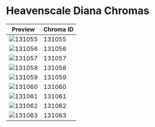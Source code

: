# Heavenscale Diana Chromas

| Preview | Chroma ID |
|---------|-----------|
| ![131055](https://raw.communitydragon.org/latest/plugins/rcp-be-lol-game-data/global/default/v1/champion-chroma-images/131/131055.png) | 131055 |
| ![131056](https://raw.communitydragon.org/latest/plugins/rcp-be-lol-game-data/global/default/v1/champion-chroma-images/131/131056.png) | 131056 |
| ![131057](https://raw.communitydragon.org/latest/plugins/rcp-be-lol-game-data/global/default/v1/champion-chroma-images/131/131057.png) | 131057 |
| ![131058](https://raw.communitydragon.org/latest/plugins/rcp-be-lol-game-data/global/default/v1/champion-chroma-images/131/131058.png) | 131058 |
| ![131059](https://raw.communitydragon.org/latest/plugins/rcp-be-lol-game-data/global/default/v1/champion-chroma-images/131/131059.png) | 131059 |
| ![131060](https://raw.communitydragon.org/latest/plugins/rcp-be-lol-game-data/global/default/v1/champion-chroma-images/131/131060.png) | 131060 |
| ![131061](https://raw.communitydragon.org/latest/plugins/rcp-be-lol-game-data/global/default/v1/champion-chroma-images/131/131061.png) | 131061 |
| ![131062](https://raw.communitydragon.org/latest/plugins/rcp-be-lol-game-data/global/default/v1/champion-chroma-images/131/131062.png) | 131062 |
| ![131063](https://raw.communitydragon.org/latest/plugins/rcp-be-lol-game-data/global/default/v1/champion-chroma-images/131/131063.png) | 131063 |